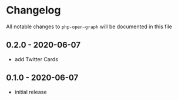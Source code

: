 # Changelog

All notable changes to `php-open-graph` will be documented in this file

## 0.2.0 - 2020-06-07

- add Twitter Cards

## 0.1.0 - 2020-06-07

- initial release
